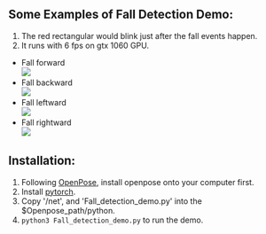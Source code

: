 ## Some Examples of Fall Detection Demo: <br>
1. The red rectangular would blink just after the fall events happen.
2. It runs with 6 fps on gtx 1060 GPU.
* Fall forward <br>
![](https://github.com/abcqmars/Fall_detection_by_gcn/blob/main/examples/fall_forward.gif)<br>
* Fall backward <br>
![](https://github.com/abcqmars/Fall_detection_by_gcn/blob/main/examples/fall_backward.gif)<br>
* Fall leftward <br>
![](https://github.com/abcqmars/Fall_detection_by_gcn/blob/main/examples/fall_leftward.gif)<br>
* Fall rightward <br>
![](https://github.com/abcqmars/Fall_detection_by_gcn/blob/main/examples/fall_rightward.gif)<br>

## Installation:
1. Following [OpenPose](https://github.com/CMU-Perceptual-Computing-Lab/openpose), install openpose onto your computer first.
2. Install [pytorch](https://pytorch.org/).
3. Copy '/net', and 'Fall_detection_demo.py' into the $Openpose_path/python.
4. ```python3 Fall_detection_demo.py``` to run the demo.
